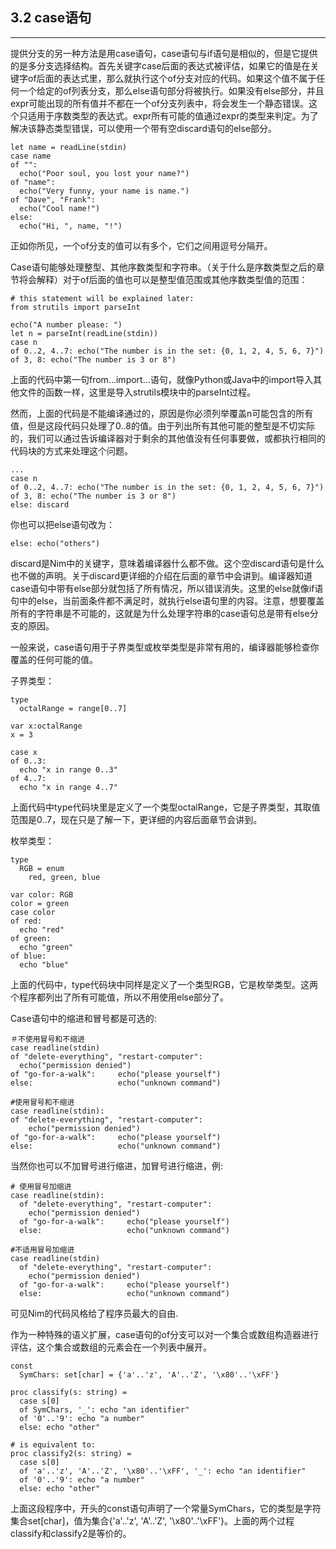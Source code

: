 ## 3.2 case语句
***
提供分支的另一种方法是用case语句，case语句与if语句是相似的，但是它提供的是多分支选择结构。首先关键字case后面的表达式被评估，如果它的值是在关键字of后面的表达式里，那么就执行这个of分支对应的代码。如果这个值不属于任何一个给定的of列表分支，那么else语句部分将被执行。如果没有else部分，并且expr可能出现的所有值并不都在一个of分支列表中，将会发生一个静态错误。这个只适用于序数类型的表达式。expr所有可能的值通过expr的类型来判定。为了解决该静态类型错误，可以使用一个带有空discard语句的else部分。
```
let name = readLine(stdin)
case name
of "":
  echo("Poor soul, you lost your name?")
of "name":
  echo("Very funny, your name is name.")
of "Dave", "Frank":
  echo("Cool name!")
else:
  echo("Hi, ", name, "!")
```
正如你所见，一个of分支的值可以有多个，它们之间用逗号分隔开。

Case语句能够处理整型、其他序数类型和字符串。（关于什么是序数类型之后的章节将会解释）对于of后面的值也可以是整型值范围或其他序数类型值的范围：
```
# this statement will be explained later:
from strutils import parseInt

echo("A number please: ")
let n = parseInt(readLine(stdin))
case n
of 0..2, 4..7: echo("The number is in the set: {0, 1, 2, 4, 5, 6, 7}")
of 3, 8: echo("The number is 3 or 8")
```
上面的代码中第一句from...import...语句，就像Python或Java中的import导入其他文件的函数一样，这里是导入strutils模块中的parseInt过程。

然而，上面的代码是不能编译通过的，原因是你必须列举覆盖n可能包含的所有值，但是这段代码只处理了0..8的值。由于列出所有其他可能的整型是不切实际的，我们可以通过告诉编译器对于剩余的其他值没有任何事要做，或都执行相同的代码块的方式来处理这个问题。
```
...
case n
of 0..2, 4..7: echo("The number is in the set: {0, 1, 2, 4, 5, 6, 7}")
of 3, 8: echo("The number is 3 or 8")
else: discard
```
你也可以把else语句改为：
```
else: echo("others")
```
discard是Nim中的关键字，意味着编译器什么都不做。这个空discard语句是什么也不做的声明。关于discard更详细的介绍在后面的章节中会讲到。编译器知道case语句中带有else部分就包括了所有情况，所以错误消失。这里的else就像if语句中的else，当前面条件都不满足时，就执行else语句里的内容。注意，想要覆盖所有的字符串是不可能的，这就是为什么处理字符串的case语句总是带有else分支的原因。

一般来说，case语句用于子界类型或枚举类型是非常有用的，编译器能够检查你覆盖的任何可能的值。

子界类型：
```
type
  octalRange = range[0..7]

var x:octalRange
x = 3

case x
of 0..3:
  echo "x in range 0..3"
of 4..7:
  echo "x in range 4..7"
```
上面代码中type代码块里是定义了一个类型octalRange，它是子界类型，其取值范围是0..7，现在只是了解一下，更详细的内容后面章节会讲到。

枚举类型：
```
type
  RGB = enum
    red, green, blue

var color: RGB
color = green
case color
of red:
  echo "red"
of green:
  echo "green"
of blue:
  echo "blue"
```
上面的代码中，type代码块中同样是定义了一个类型RGB，它是枚举类型。这两个程序都列出了所有可能值，所以不用使用else部分了。

Case语句中的缩进和冒号都是可选的:
```
＃不使用冒号和不缩进
case readline(stdin)
of "delete-everything", "restart-computer":
  echo("permission denied")
of "go-for-a-walk":     echo("please yourself")
else:                   echo("unknown command")

#使用冒号和不缩进
case readline(stdin):
of "delete-everything", "restart-computer":
    echo("permission denied")
of "go-for-a-walk":     echo("please yourself")
else:                   echo("unknown command")  
```

当然你也可以不加冒号进行缩进，加冒号进行缩进，例:
```
# 使用冒号加缩进
case readline(stdin):
  of "delete-everything", "restart-computer":
    echo("permission denied")
  of "go-for-a-walk":     echo("please yourself")
  else:                   echo("unknown command")

#不适用冒号加缩进
case readline(stdin)
  of "delete-everything", "restart-computer":
    echo("permission denied")
  of "go-for-a-walk":     echo("please yourself")
  else:                   echo("unknown command")
```
可见Nim的代码风格给了程序员最大的自由.

作为一种特殊的语义扩展，case语句的of分支可以对一个集合或数组构造器进行评估，这个集合或数组的元素会在一个列表中展开。
```
const
  SymChars: set[char] = {'a'..'z', 'A'..'Z', '\x80'..'\xFF'}

proc classify(s: string) =
  case s[0]
  of SymChars, '_': echo "an identifier"
  of '0'..'9': echo "a number"
  else: echo "other"

# is equivalent to:
proc classify2(s: string) =
  case s[0]
  of 'a'..'z', 'A'..'Z', '\x80'..'\xFF', '_': echo "an identifier"
  of '0'..'9': echo "a number"
  else: echo "other"
```
上面这段程序中，开头的const语句声明了一个常量SymChars，它的类型是字符集合set[char]，值为集合{'a'..'z', 'A'..'Z', '\x80'..'\xFF'}。上面的两个过程classify和classify2是等价的。


